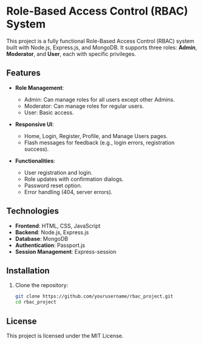# Role-Based Access Control (RBAC) System

This project is a fully functional Role-Based Access Control (RBAC) system built with Node.js, Express.js, and MongoDB. It supports three roles: **Admin**, **Moderator**, and **User**, each with specific privileges.

## Features

- **Role Management**:
  - Admin: Can manage roles for all users except other Admins.
  - Moderator: Can manage roles for regular users.
  - User: Basic access.

- **Responsive UI**:
  - Home, Login, Register, Profile, and Manage Users pages.
  - Flash messages for feedback (e.g., login errors, registration success).

- **Functionalities**:
  - User registration and login.
  - Role updates with confirmation dialogs.
  - Password reset option.
  - Error handling (404, server errors).

## Technologies

- **Frontend**: HTML, CSS, JavaScript
- **Backend**: Node.js, Express.js
- **Database**: MongoDB
- **Authentication**: Passport.js
- **Session Management**: Express-session

## Installation

1. Clone the repository:
   ```bash
   git clone https://github.com/yourusername/rbac_project.git
   cd rbac_project

## License
This project is licensed under the MIT License.
